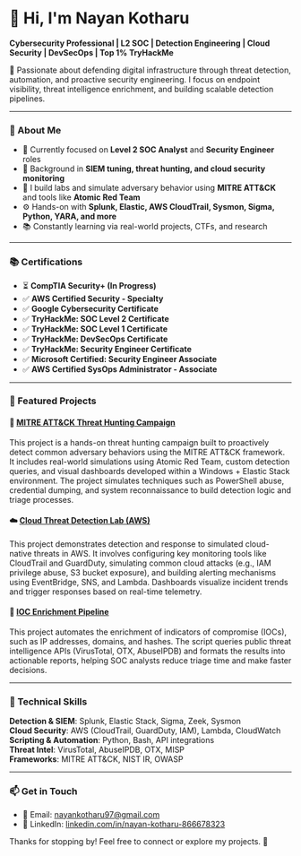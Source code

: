 # 👋 Hi, I'm Nayan Kotharu

**Cybersecurity Professional | L2 SOC | Detection Engineering | Cloud Security | DevSecOps | Top 1% TryHackMe**

🔐 Passionate about defending digital infrastructure through threat detection, automation, and proactive security engineering. I focus on endpoint visibility, threat intelligence enrichment, and building scalable detection pipelines.

---

### 🧠 About Me

- 🎯 Currently focused on **Level 2 SOC Analyst** and **Security Engineer** roles
- 💼 Background in **SIEM tuning, threat hunting, and cloud security monitoring**
- 🧪 I build labs and simulate adversary behavior using **MITRE ATT&CK** and tools like **Atomic Red Team**
- ⚙️ Hands-on with **Splunk, Elastic, AWS CloudTrail, Sysmon, Sigma, Python, YARA, and more**
- 📚 Constantly learning via real-world projects, CTFs, and research

---
### 📚 Certifications

- ⏳ **CompTIA Security+ (In Progress)**
- ✅ **AWS Certified Security - Specialty**
- ✅ **Google Cybersecurity Certificate**
- ✅ **TryHackMe: SOC Level 2 Certificate**
- ✅ **TryHackMe: SOC Level 1 Certificate**
- ✅ **TryHackMe: DevSecOps Certificate**
- ✅ **TryHackMe: Security Engineer Certificate**
- ✅ **Microsoft Certified: Security Engineer Associate**
- ✅ **AWS Certified SysOps Administrator - Associate**

---

### 📁 Featured Projects

#### 🧠 [MITRE ATT&CK Threat Hunting Campaign](https://github.com/KUN-01997/mitre-threat-hunting-campaign)
This project is a hands-on threat hunting campaign built to proactively detect common adversary behaviors using the MITRE ATT&CK framework. It includes real-world simulations using Atomic Red Team, custom detection queries, and visual dashboards developed within a Windows + Elastic Stack environment. The project simulates techniques such as PowerShell abuse, credential dumping, and system reconnaissance to build detection logic and triage processes.

#### ☁️ [Cloud Threat Detection Lab (AWS)](https://github.com/KUN-01997/aws-detection-lab)
This project demonstrates detection and response to simulated cloud-native threats in AWS. It involves configuring key monitoring tools like CloudTrail and GuardDuty, simulating common cloud attacks (e.g., IAM privilege abuse, S3 bucket exposure), and building alerting mechanisms using EventBridge, SNS, and Lambda. Dashboards visualize incident trends and trigger responses based on real-time telemetry.

#### 🤖 [IOC Enrichment Pipeline](https://github.com/KUN-01997/ioc-enrichment-pipeline)
This project automates the enrichment of indicators of compromise (IOCs), such as IP addresses, domains, and hashes. The script queries public threat intelligence APIs (VirusTotal, OTX, AbuseIPDB) and formats the results into actionable reports, helping SOC analysts reduce triage time and make faster decisions.

---

### 🧰 Technical Skills

**Detection & SIEM**: Splunk, Elastic Stack, Sigma, Zeek, Sysmon  
**Cloud Security**: AWS (CloudTrail, GuardDuty, IAM), Lambda, CloudWatch  
**Scripting & Automation**: Python, Bash, API integrations  
**Threat Intel**: VirusTotal, AbuseIPDB, OTX, MISP  
**Frameworks**: MITRE ATT&CK, NIST IR, OWASP

---

### 📫 Get in Touch

- 💌 Email: [nayankotharu97@gmail.com](mailto:nayankotharu97@gmail.com)
- 💼 LinkedIn: [linkedin.com/in/nayan-kotharu-866678323](https://www.linkedin.com/in/nayan-kotharu-866678323)

Thanks for stopping by! Feel free to connect or explore my projects. 🚀
